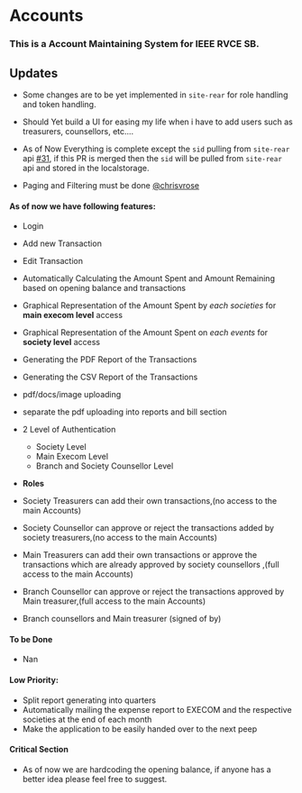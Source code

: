 # Accounts

### This is a Account Maintaining System for IEEE RVCE SB.

## Updates

- Some changes are to be yet implemented in `site-rear` for role handling and token handling.

- Should Yet build a UI for easing my life when i have to add users such as treasurers, counsellors, etc....

- As of Now Everything is complete except the `sid` pulling from `site-rear` api [#31](https://github.com/IEEE-RVCE/site-rear/pull/31), if this PR is merged then the `sid` will be pulled from `site-rear` api and stored in the localstorage.

- Paging and Filtering must be done [@chrisvrose](https://github.com/chrisvrose)

#### As of now we have following features:

- Login
- Add new Transaction
- Edit Transaction
- Automatically Calculating the Amount Spent and Amount Remaining based on opening balance and transactions
- Graphical Representation of the Amount Spent by _each societies_ for **main execom level** access
- Graphical Representation of the Amount Spent on _each events_ for **society level** access
- Generating the PDF Report of the Transactions
- Generating the CSV Report of the Transactions
- pdf/docs/image uploading
- separate the pdf uploading into reports and bill section

- 2 Level of Authentication

  - Society Level
  - Main Execom Level
  - Branch and Society Counsellor Level

- **Roles**
- Society Treasurers can add their own transactions,(no access to the main Accounts)
- Society Counsellor can approve or reject the transactions added by society treasurers,(no access to the main Accounts)
- Main Treasurers can add their own transactions or approve the transactions which are already approved by society counsellors ,(full access to the main Accounts)
- Branch Counsellor can approve or reject the transactions approved by Main treasurer,(full access to the main Accounts)
- Branch counsellors and Main treasurer (signed of by)

#### To be Done

- Nan

#### Low Priority:

- Split report generating into quarters
- Automatically mailing the expense report to EXECOM and the respective societies at the end of each month
- Make the application to be easily handed over to the next peep

#### Critical Section

- As of now we are hardcoding the opening balance, if anyone has a better idea please feel free to suggest.
